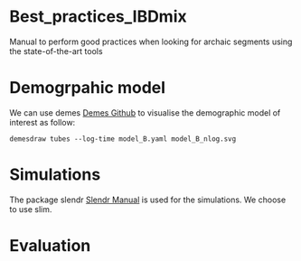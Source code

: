 # Best_practices_IBDmix
Manual to perform good practices when looking for archaic segments using the state-of-the-art tools


# Demogrpahic model

We can use demes [Demes Github](https://popsim-consortium.github.io/demes-spec-docs/main/introduction.html) to visualise the demographic model of interest as follow:
````
demesdraw tubes --log-time model_B.yaml model_B_nlog.svg
````

# Simulations

The package slendr [Slendr Manual](https://www.slendr.net/articles/vignette-05-tree-sequences.html) is used for the simulations. We choose to use slim. 

# Evaluation
